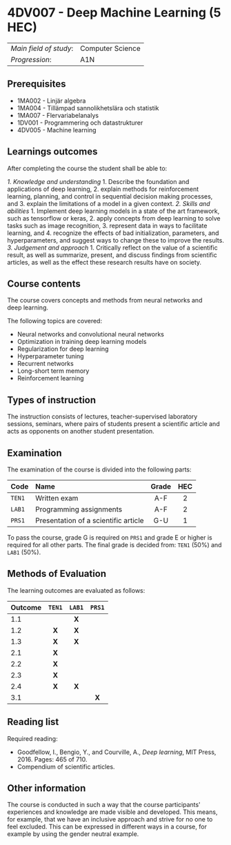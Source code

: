 # 4DV007 - Deep Machine Learning (5 HEC)

|     |     |
| --- | --- | 
| *Main field of study*: | Computer Science | 
| *Progression*: | A1N | 

## Prerequisites

- 1MA002 - Linjär algebra 
- 1MA004 - Tillämpad sannolikhetslära och statistik 
- 1MA007 - Flervariabelanalys 
- 1DV001 - Programmering och datastrukturer
- 4DV005 - Machine learning

## Learnings outcomes

After completing the course the student shall be able to:

*1. Knowledge and understanding*
	1. Describe the foundation and applications of deep learning,
	2. explain methods for reinforcement learning, planning, and control in sequential decision making processes, and
	3. explain the limitations of a model in a given context.
*2.	Skills and abilities*
	1. Implement deep learning models in a state of the art framework, such as tensorflow or keras, 
	2. apply concepts from deep learning to solve tasks such as image recognition, 
	3. represent data in ways to facilitate learning, and
	4. recognize the effects of bad initialization, parameters, and hyperparameters, and suggest ways to change these to improve the results.
*3.	Judgement and approach*
	1. Critically reflect on the value of a scientific result, as well as summarize, present, and discuss findings from scientific articles, as well as the effect these research results have on society.

## Course contents

The course covers concepts and methods from neural networks and deep learning.

The following topics are covered:

- Neural networks and convolutional neural networks
- Optimization in training deep learning models
- Regularization for deep learning
- Hyperparameter tuning
- Recurrent networks
- Long-short term memory
- Reinforcement learning

## Types of instruction

The instruction consists of lectures, teacher-supervised laboratory sessions, seminars, where pairs of students present a scientific article and acts as opponents on another student presentation.

## Examination

The examination of the course is divided into the following parts:

| Code | Name             | Grade | HEC | 
| :--- | :-------------------- | :---: | :---: |
|`TEN1`| Written exam                   | A-F   | 2     |
|`LAB1`| Programming assignments                | A-F   | 2     |
|`PRS1`| Presentation of a scientific article | G-U   | 1     |

To pass the course, grade G is required on `PRS1` and grade E or higher is required for all other parts. The final grade is decided from: `TEN1` (50%) and `LAB1` (50%).

## Methods of Evaluation

The learning outcomes are evaluated as follows:

| Outcome |`TEN1` |`LAB1` |`PRS1` |
| :--------- | :---: | :---: | :---: |
| 1.1        |       | **X** |       |
| 1.2        | **X** | **X** |       |
| 1.3        | **X** | **X** |       |
| 2.1        | **X** |       |       |
| 2.2        | **X** |       |       |
| 2.3        | **X** |       |       |
| 2.4        | **X** | **X** |       |
| 3.1        |       |       | **X** |

## Reading list

Required reading:

- Goodfellow, I., Bengio, Y., and Courville, A., *Deep learning*, MIT Press, 2016. Pages: 465 of 710.
- Compendium of scientific articles.

## Other information

The course is conducted in such a way that the course participants' experiences and knowledge are made visible and developed. This means, for example, that we have an inclusive approach and strive for no one to feel excluded. This can be expressed in different ways in a course, for example by using the gender neutral example.